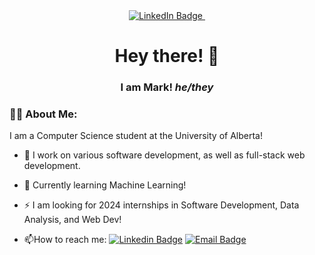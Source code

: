 <div id="badges" align="center">
  <a href="https://www.linkedin.com/in/mark-maligalig/">
    <img src="https://img.shields.io/badge/LinkedIn-blue?style=for-the-badge&logo=linkedin&logoColor=white" alt="LinkedIn Badge"/>
  </a>
  <img src="https://komarev.com/ghpvc/?username=mark8m&style=for-the-badge&color=blueviolet&base=0" alt=""/>
</div>

<div align="center">
  <h1>Hey there! 👋 </h1>
  <h3>I am Mark! <i>he/they</i></h3>
</div>

### 🧑‍💻 About Me:
I am a Computer Science student at the University of Alberta!
- :telescope: I work on various software development, as well as full-stack web development.

- :seedling: Currently learning Machine Learning!

- :zap: I am looking for 2024 internships in Software Development, Data Analysis, and Web Dev!

- :mailbox:How to reach me: [![Linkedin Badge](https://img.shields.io/badge/LinkedIn-blue?style=for-the-badge&logo=linkedin&logoColor=white)](https://www.linkedin.com/in/mark-maligalig/) [![Email Badge](https://img.shields.io/badge/Email-red?style=for-the-badge&logo=gmail&logoColor=white)](mailto:maligali@ualberta.ca)

<!--
**mark8m/mark8m** is a ✨ _special_ ✨ repository because its `README.md` (this file) appears on your GitHub profile.

Here are some ideas to get you started:

- 🔭 I’m currently working on ...
- 🌱 I’m currently learning ...
- 👯 I’m looking to collaborate on ...
- 🤔 I’m looking for help with ...
- 💬 Ask me about ...
- 📫 How to reach me: ...
- 😄 Pronouns: ...
- ⚡ Fun fact: ...

-->
